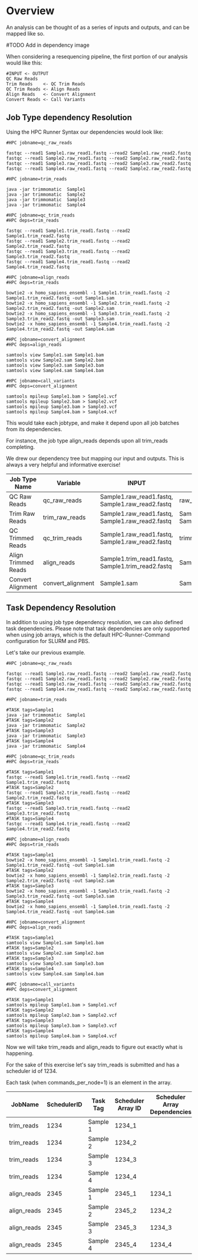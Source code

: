 # Overview

An analysis can be thought of as a series of inputs and outputs, and can be mapped like so.

#TODO Add in dependency image

When considering a resequencing pipeline, the first portion of our analysis would like this:

```
#INPUT <- OUTPUT
QC Raw Reads
Trim Reads    <- QC Trim Reads
QC Trim Reads <- Align Reads
Align Reads   <- Convert Alignment
Convert Reads <- Call Variants
```

## Job Type dependency Resolution

Using the HPC Runner Syntax our dependencies would look like:

```
#HPC jobname=qc_raw_reads

fastqc --read1 Sample1.raw_read1.fastq --read2 Sample1.raw_read2.fastq
fastqc --read1 Sample2.raw_read1.fastq --read2 Sample2.raw_read2.fastq
fastqc --read1 Sample3.raw_read1.fastq --read2 Sample3.raw_read2.fastq
fastqc --read1 Sample4.raw_read1.fastq --read2 Sample2.raw_read2.fastq

#HPC jobname=trim_reads

java -jar trimmomatic  Sample1
java -jar trimmomatic  Sample2
java -jar trimmomatic  Sample3
java -jar trimmomatic  Sample4

#HPC jobname=qc_trim_reads
#HPC deps=trim_reads

fastqc --read1 Sample1.trim_read1.fastq --read2 Sample1.trim_read2.fastq
fastqc --read1 Sample2.trim_read1.fastq --read2 Sample2.trim_read2.fastq
fastqc --read1 Sample3.trim_read1.fastq --read2 Sample3.trim_read2.fastq
fastqc --read1 Sample4.trim_read1.fastq --read2 Sample4.trim_read2.fastq

#HPC jobname=align_reads
#HPC deps=trim_reads

bowtie2 -x homo_sapiens_ensembl -1 Sample1.trim_read1.fastq -2 Sample1.trim_read2.fastq -out Sample1.sam
bowtie2 -x homo_sapiens_ensembl -1 Sample2.trim_read1.fastq -2 Sample2.trim_read2.fastq -out Sample2.sam
bowtie2 -x homo_sapiens_ensembl -1 Sample3.trim_read1.fastq -2 Sample3.trim_read2.fastq -out Sample3.sam
bowtie2 -x homo_sapiens_ensembl -1 Sample4.trim_read1.fastq -2 Sample4.trim_read2.fastq -out Sample4.sam

#HPC jobname=convert_alignment
#HPC deps=align_reads

samtools view Sample1.sam Sample1.bam
samtools view Sample2.sam Sample2.bam
samtools view Sample3.sam Sample3.bam
samtools view Sample4.sam Sample4.bam

#HPC jobname=call_variants
#HPC deps=convert_alignment

samtools mpileup Sample1.bam > Sample1.vcf
samtools mpileup Sample2.bam > Sample2.vcf
samtools mpileup Sample3.bam > Sample3.vcf
samtools mpileup Sample4.bam > Sample4.vcf
```

This would take each jobtype, and make it depend upon all job batches from its dependencies.

For instance, the job type align_reads depends upon all trim_reads completing.

We drew our dependency tree but mapping our input and outputs. This is always a very helpful and informative exercise!

| Job Type Name | Variable | INPUT | OUTPUT |
| --            | --       | --    | --     |
| QC Raw Reads | qc_raw_reads | Sample1.raw_read1.fastq, Sample1.raw_read2.fastq | raw_fastqc_folder |
| Trim Raw Reads | trim_raw_reads | Sample1.raw_read1.fastq, Sample1.raw_read2.fastq | Sample1.trim_read1.fastq, Sample1.trim_read2.fastq |
| QC Trimmed Reads | qc_trim_reads | Sample1.raw_read1.fastq, Sample1.raw_read2.fastq | trimmomatic_fastqc_folder |
| Align Trimmed Reads | align_reads | Sample1.trim_read1.fastq, Sample1.trim_read2.fastq | Sample1.sam |
| Convert Alignment | convert_alignment | Sample1.sam | Sample1.bam |

## Task Dependency Resolution


In addition to using job type dependency resolution, we can also defined task
dependencies. Please note that task dependencies are only supported when using
job arrays, which is the default HPC-Runner-Command configuration for SLURM and
PBS.

Let's take our previous example.

```
#HPC jobname=qc_raw_reads

fastqc --read1 Sample1.raw_read1.fastq --read2 Sample1.raw_read2.fastq
fastqc --read1 Sample2.raw_read1.fastq --read2 Sample2.raw_read2.fastq
fastqc --read1 Sample3.raw_read1.fastq --read2 Sample3.raw_read2.fastq
fastqc --read1 Sample4.raw_read1.fastq --read2 Sample2.raw_read2.fastq

#HPC jobname=trim_reads

#TASK tags=Sample1
java -jar trimmomatic  Sample1
#TASK tags=Sample2
java -jar trimmomatic  Sample2
#TASK tags=Sample3
java -jar trimmomatic  Sample3
#TASK tags=Sample4
java -jar trimmomatic  Sample4

#HPC jobname=qc_trim_reads
#HPC deps=trim_reads

#TASK tags=Sample1
fastqc --read1 Sample1.trim_read1.fastq --read2 Sample1.trim_read2.fastq
#TASK tags=Sample2
fastqc --read1 Sample2.trim_read1.fastq --read2 Sample2.trim_read2.fastq
#TASK tags=Sample3
fastqc --read1 Sample3.trim_read1.fastq --read2 Sample3.trim_read2.fastq
#TASK tags=Sample4
fastqc --read1 Sample4.trim_read1.fastq --read2 Sample4.trim_read2.fastq

#HPC jobname=align_reads
#HPC deps=trim_reads

#TASK tags=Sample1
bowtie2 -x homo_sapiens_ensembl -1 Sample1.trim_read1.fastq -2 Sample1.trim_read2.fastq -out Sample1.sam
#TASK tags=Sample2
bowtie2 -x homo_sapiens_ensembl -1 Sample2.trim_read1.fastq -2 Sample2.trim_read2.fastq -out Sample2.sam
#TASK tags=Sample3
bowtie2 -x homo_sapiens_ensembl -1 Sample3.trim_read1.fastq -2 Sample3.trim_read2.fastq -out Sample3.sam
#TASK tags=Sample4
bowtie2 -x homo_sapiens_ensembl -1 Sample4.trim_read1.fastq -2 Sample4.trim_read2.fastq -out Sample4.sam

#HPC jobname=convert_alignment
#HPC deps=align_reads

#TASK tags=Sample1
samtools view Sample1.sam Sample1.bam
#TASK tags=Sample2
samtools view Sample2.sam Sample2.bam
#TASK tags=Sample3
samtools view Sample3.sam Sample3.bam
#TASK tags=Sample4
samtools view Sample4.sam Sample4.bam

#HPC jobname=call_variants
#HPC deps=convert_alignment

#TASK tags=Sample1
samtools mpileup Sample1.bam > Sample1.vcf
#TASK tags=Sample2
samtools mpileup Sample2.bam > Sample2.vcf
#TASK tags=Sample3
samtools mpileup Sample3.bam > Sample3.vcf
#TASK tags=Sample4
samtools mpileup Sample4.bam > Sample4.vcf
```

Now we will take trim_reads and align_reads to figure out exactly what is happening.

For the sake of this exercise let's say trim_reads is submitted and has a scheduler id of 1234.

Each task (when commands_per_node=1) is an element in the array.

| JobName     | SchedulerID | Task Tag | Scheduler Array ID | Scheduler Array Dependencies |
| --          | --          | --       | --                 | --                           |
| trim_reads  | 1234        | Sample 1 | 1234_1             |                              |
| trim_reads  | 1234        | Sample 2 | 1234_2             |                              |
| trim_reads  | 1234        | Sample 3 | 1234_3             |                              |
| trim_reads  | 1234        | Sample 4 | 1234_4             |                              |
| align_reads | 2345        | Sample 1 | 2345_1             | 1234_1                       |
| align_reads | 2345        | Sample 2 | 2345_2             | 1234_2                       |
| align_reads | 2345        | Sample 3 | 2345_3             | 1234_3                       |
| align_reads | 2345        | Sample 4 | 2345_4             | 1234_4                       |
